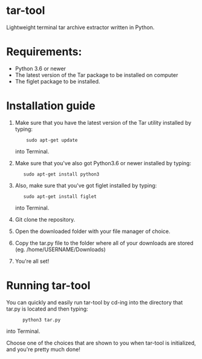 # tar-tool
Lightweight terminal tar archive extractor written in Python. 

# Requirements:

* Python 3.6 or newer
* The latest version of the Tar package to be installed on computer
* The figlet package to be installed.

# Installation guide

1. Make sure that you have the latest version of the Tar utility installed by typing:

           sudo apt-get update

   into Terminal.

2. Make sure that you've also got Python3.6 or newer installed by typing:

          sudo apt-get install python3

3. Also, make sure that you've got figlet installed by typing:

          sudo apt-get install figlet


   into Terminal.


3. Git clone the repository.


4. Open the downloaded folder with your file manager of choice.


5. Copy the tar.py file to the folder where all of your downloads are stored (eg. /home/USERNAME/Downloads)


6. You're all set!

# Running tar-tool

You can quickly and easily run tar-tool by cd-ing into the directory that tar.py is located and then typing:

          python3 tar.py

into Terminal.

Choose one of the choices that are shown to you when tar-tool is initialized, and you're pretty much done!
